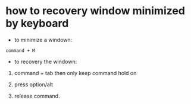 # how to recovery window minimized by keyboard

* to minimize a windown:

```keyboard
command + M
```


* to recovery the windown:



1) command + tab then  only  keep command hold on

2)  press option/alt

3)  release command.

